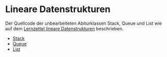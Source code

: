 # Lineare Datenstrukturen

Der Quellcode der unbearbeiteten Abiturklassen Stack, Queue und List wie auf dem [Lernzettel lineare Datenstrukturen](../) beschrieben.

- [Stack](Stack.java)
- [Queue](Queue.java)
- [List](List.java)
